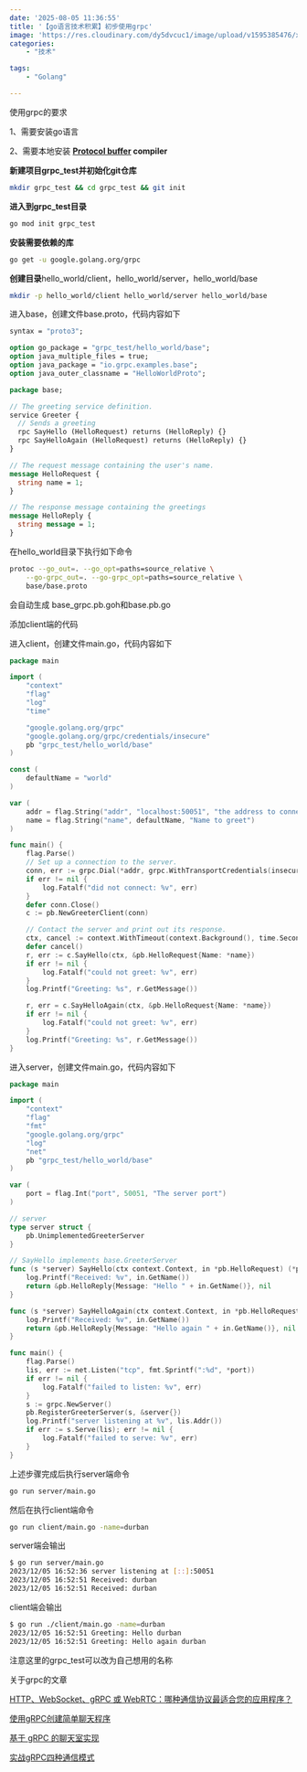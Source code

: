 ```yaml
---
date: '2025-08-05 11:36:55'
title: '【go语言技术积累】初步使用grpc'
image: 'https://res.cloudinary.com/dy5dvcuc1/image/upload/v1595385476/xiaorongmao/golang.jpg'
categories:
    - "技术"

tags:
    - "Golang"

---
```


使用grpc的要求

1、需要安装go语言

2、需要本地安装 **[Protocol buffer](https://developers.google.com/protocol-buffers) compiler**

**新建项目grpc\_test并初始化git仓库**

```bash
mkdir grpc_test && cd grpc_test && git init
```

**进入到grpc\_test目录**

```bash
go mod init grpc_test
```

**安装需要依赖的库**

```bash
go get -u google.golang.org/grpc
```

**创建目录**hello\_world/client，hello\_world/server，hello\_world/base

```bash
mkdir -p hello_world/client hello_world/server hello_world/base
```

进入base，创建文件base.proto，代码内容如下

```proto
syntax = "proto3";

option go_package = "grpc_test/hello_world/base";
option java_multiple_files = true;
option java_package = "io.grpc.examples.base";
option java_outer_classname = "HelloWorldProto";

package base;

// The greeting service definition.
service Greeter {
  // Sends a greeting
  rpc SayHello (HelloRequest) returns (HelloReply) {}
  rpc SayHelloAgain (HelloRequest) returns (HelloReply) {}
}

// The request message containing the user's name.
message HelloRequest {
  string name = 1;
}

// The response message containing the greetings
message HelloReply {
  string message = 1;
}
```

在hello\_world目录下执行如下命令

```bash
protoc --go_out=. --go_opt=paths=source_relative \
    --go-grpc_out=. --go-grpc_opt=paths=source_relative \
    base/base.proto
```

会自动生成 base\_grpc.pb.goh和base.pb.go

添加client端的代码

进入client，创建文件main.go，代码内容如下

```go
package main

import (
	"context"
	"flag"
	"log"
	"time"

	"google.golang.org/grpc"
	"google.golang.org/grpc/credentials/insecure"
	pb "grpc_test/hello_world/base"
)

const (
	defaultName = "world"
)

var (
	addr = flag.String("addr", "localhost:50051", "the address to connect to")
	name = flag.String("name", defaultName, "Name to greet")
)

func main() {
	flag.Parse()
	// Set up a connection to the server.
	conn, err := grpc.Dial(*addr, grpc.WithTransportCredentials(insecure.NewCredentials()))
	if err != nil {
		log.Fatalf("did not connect: %v", err)
	}
	defer conn.Close()
	c := pb.NewGreeterClient(conn)

	// Contact the server and print out its response.
	ctx, cancel := context.WithTimeout(context.Background(), time.Second)
	defer cancel()
	r, err := c.SayHello(ctx, &pb.HelloRequest{Name: *name})
	if err != nil {
		log.Fatalf("could not greet: %v", err)
	}
	log.Printf("Greeting: %s", r.GetMessage())

	r, err = c.SayHelloAgain(ctx, &pb.HelloRequest{Name: *name})
	if err != nil {
		log.Fatalf("could not greet: %v", err)
	}
	log.Printf("Greeting: %s", r.GetMessage())
}
```

进入server，创建文件main.go，代码内容如下

```go
package main

import (
	"context"
	"flag"
	"fmt"
	"google.golang.org/grpc"
	"log"
	"net"
	pb "grpc_test/hello_world/base"
)

var (
	port = flag.Int("port", 50051, "The server port")
)

// server
type server struct {
	pb.UnimplementedGreeterServer
}

// SayHello implements base.GreeterServer
func (s *server) SayHello(ctx context.Context, in *pb.HelloRequest) (*pb.HelloReply, error) {
	log.Printf("Received: %v", in.GetName())
	return &pb.HelloReply{Message: "Hello " + in.GetName()}, nil
}

func (s *server) SayHelloAgain(ctx context.Context, in *pb.HelloRequest) (*pb.HelloReply, error) {
	log.Printf("Received: %v", in.GetName())
	return &pb.HelloReply{Message: "Hello again " + in.GetName()}, nil
}

func main() {
	flag.Parse()
	lis, err := net.Listen("tcp", fmt.Sprintf(":%d", *port))
	if err != nil {
		log.Fatalf("failed to listen: %v", err)
	}
	s := grpc.NewServer()
	pb.RegisterGreeterServer(s, &server{})
	log.Printf("server listening at %v", lis.Addr())
	if err := s.Serve(lis); err != nil {
		log.Fatalf("failed to serve: %v", err)
	}
}
```

上述步骤完成后执行server端命令

```bash
go run server/main.go
```

然后在执行client端命令

```bash
go run client/main.go -name=durban
```

server端会输出

```bash
$ go run server/main.go
2023/12/05 16:52:36 server listening at [::]:50051
2023/12/05 16:52:51 Received: durban
2023/12/05 16:52:51 Received: durban
```

client端会输出

```bash
$ go run ./client/main.go -name=durban              
2023/12/05 16:52:51 Greeting: Hello durban
2023/12/05 16:52:51 Greeting: Hello again durban
```

注意这里的grpc\_test可以改为自己想用的名称

关于grpc的文章

[HTTP、WebSocket、gRPC 或 WebRTC：哪种通信协议最适合您的应用程序？](https://zhuanlan.zhihu.com/p/634534138)

[使用gRPC创建简单聊天程序](https://xiaochai.github.io/2018/04/29/grpc/)

[基于 gRPC 的聊天室实现](https://github.com/wxdao/chatroom)

[实战gRPC四种通信模式](https://cloud.tencent.com/developer/article/2352876)
